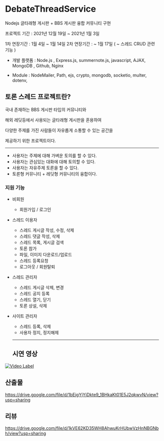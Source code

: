 # DebateThreadService
Nodejs 글타래형 게시판 + BBS 게시판 융합 커뮤니티 구현


프로젝트 기간 : 2021년 12월 19일 ~ 2021년 1월 3일

1차 연장기간 : 1월 4일 ~ 1월 14일
2차 연장기간 : ~ 1월 17일 ( ~ 스레드 CRUD 관련 기능 )
* 개발 플랫폼 : Node.js , Express.js, summernote.js, javascript, AJAX,  MongoDB , Github, Nginx
 
* Module : NodeMailer, Path, ejs, crypto, mongodb, socketio, multer, dotenv, 
  
 
  
  
 ## 토론 스레드 프로젝트란?
   
   국내 존재하는 BBS 게시판 타입의 커뮤니티와 
   
   해외 레딧등에서 사용되는 글타래형 게시판을 혼용하여
   
   다양한 주제를 가진 사람들이 자유롭게 소통할 수 있는 공간을 
   
   제공하기 위한 프로젝트이다.
   
  ------------------
 - 사용자는 주제에 대해 가벼운 토의를 할 수 있다.
 - 사용자는 관심있는 대화에 대해 토의할 수 있다.
 - 사용자는 자유주제 토론을 할 수 있다.
 - 토론형 커뮤니티 + 레딧형 커뮤니티의 융합이다.

### 지원 기능

* 비회원
  - 회원가입 / 로그인

* 스레드 이용자
  - 스레드 게시글 작성, 수정, 삭제
  - 스레드 댓글 작성, 삭제
  - 스레드 목록, 게시글 검색
  - 토론 참가
  - 파일, 이미지 다운로드/업로드
  - 스레드 등록요청
  - 로그아웃 / 회원탈퇴

* 스레드 관리자
  - 스레드 게시글 삭제, 변경
  - 스레드 공지 등록
  - 스레드 열기, 닫기
  - 토론 상설, 삭제

* 사이트 관리자
  - 스레드 등록, 삭제
  - 사용자 정지, 정지해제

  ------------------
   ## 시연 영상
[![Video Label](http://img.youtube.com/vi/m1JWqYCI9I8/0.jpg)](https://www.youtube.com/watch?v=m1JWqYCI9I8)

  ## 산출물 
  

 



  https://drive.google.com/file/d/1bEjgYjYjDkte9_1BHkaKt01E5J2qkwvN/view?usp=sharing
  
  ## 리뷰
  
  https://drive.google.com/file/d/1kVE62KD35WH8AhwuKrHUbwVzHnNBGNbh/view?usp=sharing
